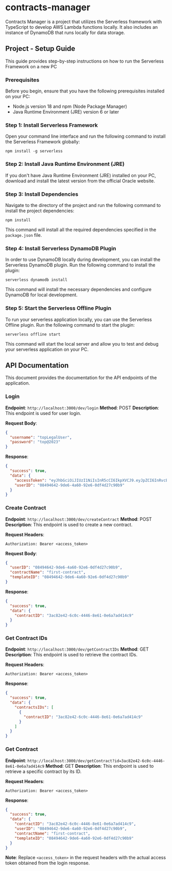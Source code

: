 # contracts-manager
Contracts Manager is a project that utilizes the Serverless framework with TypeScript to develop AWS Lambda functions locally. It also includes an instance of DynamoDB that runs locally for data storage.
## Project - Setup Guide

This guide provides step-by-step instructions on how to run the Serverless Framework on a new PC

### Prerequisites
Before you begin, ensure that you have the following prerequisites installed on your PC:
- Node.js version 18 and npm (Node Package Manager)
- Java Runtime Environment (JRE) version 6 or later

### Step 1: Install Serverless Framework
Open your command line interface and run the following command to install the Serverless Framework globally:

```
npm install -g serverless
```

### Step 2: Install Java Runtime Environment (JRE)
If you don't have Java Runtime Environment (JRE) installed on your PC, download and install the latest version from the official Oracle website.

### Step 3: Install Dependencies
Navigate to the directory of the project and run the following command to install the project dependencies:

```
npm install
```

This command will install all the required dependencies specified in the `package.json` file.

### Step 4: Install Serverless DynamoDB Plugin 
In order to use DynamoDB locally during development, you can install the Serverless DynamoDB plugin. Run the following command to install the plugin:

```
serverless dynamodb install
```

This command will install the necessary dependencies and configure DynamoDB for local development.

### Step 5: Start the Serverless Offline Plugin
To run your serverless application locally, you can use the Serverless Offline plugin. Run the following command to start the plugin:

```
serverless offline start
```

This command will start the local server and allow you to test and debug your serverless application on your PC.

## API Documentation

This document provides the documentation for the API endpoints of the application.

### Login

**Endpoint**: `http://localhost:3000/dev/login`
**Method**: POST
**Description**: This endpoint is used for user login.

**Request Body**:
```json
{
  "username": "topLegalUser",
  "password": "top@2023"
}
```

**Response**:
```json
{
  "success": true,
  "data": {
    "accessToken": "eyJhbGciOiJIUzI1NiIsInR5cCI6IkpXVCJ9.eyJpZCI6InRvcExlZ2FsVXNlciIsImlhdCI6MTY4NTk2NzA0NywiZXhwIjoxNjkxMTUxMDQ3fQ.x_y3yg1y-d7VaXemvXejK2-PpKVN-fGqiZcwE80yL08",
    "userID": "08494642-9de6-4a60-92e6-0df4d27c90b9"
  }
}
```

### Create Contract

**Endpoint**: `http://localhost:3000/dev/createContract`
**Method**: POST
**Description**: This endpoint is used to create a new contract.

**Request Headers**:
```
Authorization: Bearer <access_token>
```

**Request Body**:
```json
{
  "userID": "08494642-9de6-4a60-92e6-0df4d27c90b9",
  "contractName": "first-contract",
  "templateID": "08494642-9de6-4a60-92e6-0df4d27c90b9"
}
```

**Response**:
```json
{
  "success": true,
  "data": {
    "contractID": "3ac82e42-6c0c-4446-8e61-0e6a7ad414c9"
  }
}
```

### Get Contract IDs

**Endpoint**: `http://localhost:3000/dev/getContractIDs`
**Method**: GET
**Description**: This endpoint is used to retrieve the contract IDs.

**Request Headers**:
```
Authorization: Bearer <access_token>
```

**Response**:
```json
{
  "success": true,
  "data": {
    "contractsIDs": [
      {
        "contractID": "3ac82e42-6c0c-4446-8e61-0e6a7ad414c9"
      }
    ]
  }
}
```

### Get Contract

**Endpoint**: `http://localhost:3000/dev/getContract?id=3ac82e42-6c0c-4446-8e61-0e6a7ad414c9`
**Method**: GET
**Description**: This endpoint is used to retrieve a specific contract by its ID.

**Request Headers**:
```
Authorization: Bearer <access_token>
```

**Response**:
```json
{
  "success": true,
  "data": {
    "contractID": "3ac82e42-6c0c-4446-8e61-0e6a7ad414c9",
    "userID": "08494642-9de6-4a60-92e6-0df4d27c90b9",
    "contractName": "first-contract",
    "templateID": "08494642-9de6-4a60-92e6-0df4d27c90b9"
  }
}
```

**Note**: Replace `<access_token>` in the request headers with the actual access token obtained from the login response.
